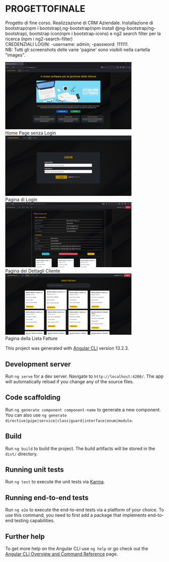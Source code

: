 # PROGETTOFINALE

Progetto di fine corso. Realizzazione di CRM Aziendale. 
Installazione di bootstrap(npm i bootstrap),ng-bootstrap(npm install @ng-bootstrap/ng-bootstrap), bootstrap icon(npm i bootstrap-icons) e ng2 search filter per la ricerca (npm i ng2-search-filter)<br> 
CREDENZIALI LOGIN:
-username: admin;
-password: 111111. 
<br>NB: Tutti gli screenshots delle varie 'pagine' sono visibili nella cartella "images".

<img src="images/HomeSenzaLogin.jpg" width="400"><br><span>Home Page senza Login</span><br>
<img src="images/LoginPage.jpg" width="400"><br><span>Pagina di Login</span><br>
<img src="images/DettagliCliente.jpg" width="400"><br><span>Pagina dei Dettagli Cliente</span><br>
<img src="images/ListaFatture.jpg" width="400"><br><span>Pagina della Lista Fatture</span><br>


This project was generated with [Angular CLI](https://github.com/angular/angular-cli) version 13.2.3.

## Development server

Run `ng serve` for a dev server. Navigate to `http://localhost:4200/`. The app will automatically reload if you change any of the source files.

## Code scaffolding

Run `ng generate component component-name` to generate a new component. You can also use `ng generate directive|pipe|service|class|guard|interface|enum|module`.

## Build

Run `ng build` to build the project. The build artifacts will be stored in the `dist/` directory.

## Running unit tests

Run `ng test` to execute the unit tests via [Karma](https://karma-runner.github.io).

## Running end-to-end tests

Run `ng e2e` to execute the end-to-end tests via a platform of your choice. To use this command, you need to first add a package that implements end-to-end testing capabilities.

## Further help

To get more help on the Angular CLI use `ng help` or go check out the [Angular CLI Overview and Command Reference](https://angular.io/cli) page.
